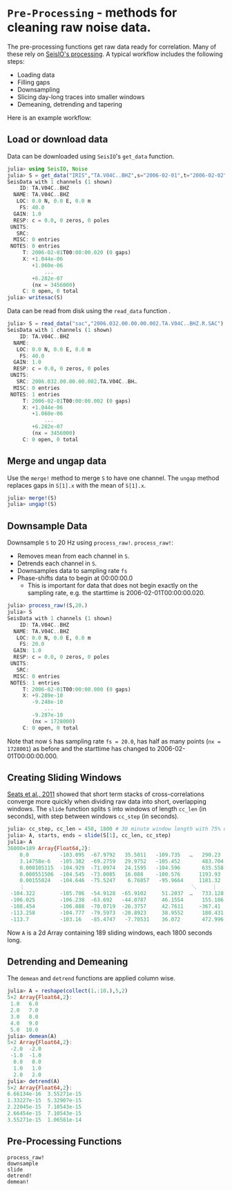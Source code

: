 # `Pre-Processing` - methods for cleaning raw noise data.

The pre-processing functions get raw data ready for correlation. Many of these
rely on [SeisIO's processing](https://seisio.readthedocs.io/en/latest/src/Processing/processing.html). A typical workflow includes the following steps:

- Loading data
- Filling gaps
- Downsampling
- Slicing day-long traces into smaller windows
- Demeaning, detrending and tapering

Here is an example workflow:

## Load or download data

Data can be downloaded using `SeisIO`'s `get_data` function.

```julia
julia> using SeisIO, Noise
julia> S = get_data("IRIS","TA.V04C..BHZ",s="2006-02-01",t="2006-02-02")
SeisData with 1 channels (1 shown)
    ID: TA.V04C..BHZ                       
  NAME: TA.V04C..BHZ                       
   LOC: 0.0 N, 0.0 E, 0.0 m                
    FS: 40.0                               
  GAIN: 1.0                                
  RESP: c = 0.0, 0 zeros, 0 poles          
 UNITS:                                    
   SRC:                                    
  MISC: 0 entries                          
 NOTES: 0 entries                          
     T: 2006-02-01T00:00:00.020 (0 gaps)   
     X: +1.044e-06                         
        +1.060e-06                         
            ...                            
        +6.282e-07                         
        (nx = 3456000)                     
     C: 0 open, 0 total
julia> writesac(S)
```

Data can be read from disk using the `read_data` function .

```julia
julia> S = read_data("sac","2006.032.00.00.00.002.TA.V04C..BHZ.R.SAC")
SeisData with 1 channels (1 shown)
    ID: TA.V04C..BHZ                       
  NAME:                                    
   LOC: 0.0 N, 0.0 E, 0.0 m                
    FS: 40.0                               
  GAIN: 1.0                                
  RESP: c = 0.0, 0 zeros, 0 poles          
 UNITS:                                    
   SRC: 2006.032.00.00.00.002.TA.V04C..BH…
  MISC: 0 entries                          
 NOTES: 1 entries                          
     T: 2006-02-01T00:00:00.002 (0 gaps)   
     X: +1.044e-06                         
        +1.060e-06                         
            ...                            
        +6.282e-07                         
        (nx = 3456000)                     
     C: 0 open, 0 total
```



## Merge and ungap data
Use the `merge!` method to merge `S` to have one channel. The `ungap` method replaces
gaps in `S[1].x` with the mean of `S[1].x`.

```julia
julia> merge!(S)
julia> ungap!(S)
```

## Downsample Data  
Downsample `S` to 20 Hz using `process_raw!`. `process_raw!`:
- Removes mean from each channel in `S`.
- Detrends each channel in `S`.
- Downsamples data to sampling rate `fs`
- Phase-shifts data to begin at 00:00:00.0
    - This is important for data that does not begin exactly on the sampling rate, e.g. the starttime is 2006-02-01T00:00:00.020.  

```julia
julia> process_raw!(S,20.)
julia> S
SeisData with 1 channels (1 shown)
    ID: TA.V04C..BHZ                       
  NAME: TA.V04C..BHZ                       
   LOC: 0.0 N, 0.0 E, 0.0 m                
    FS: 20.0                               
  GAIN: 1.0                                
  RESP: c = 0.0, 0 zeros, 0 poles          
 UNITS:                                    
   SRC:                                    
  MISC: 0 entries                          
 NOTES: 1 entries                          
     T: 2006-02-01T00:00:00.000 (0 gaps)   
     X: +9.289e-10                         
        -9.248e-10                         
            ...                            
        -9.287e-10                         
        (nx = 1728000)                     
     C: 0 open, 0 total
```

Note that now `S` has sampling rate `fs = 20.0`, has half as many points (`nx = 1728001`) as before and the starttime has changed to 2006-02-01T00:00:00.000.

## Creating Sliding Windows
[Seats et al., 2011](https://onlinelibrary.wiley.com/doi/full/10.1111/j.1365-246X.2011.05263.x) showed that short term stacks of cross-correlations converge more quickly when dividing raw data into short, overlapping windows. The `slide` function splits `S` into windows of length `cc_len` (in seconds), with step between windows `cc_step` (in seconds).

```julia
julia> cc_step, cc_len = 450, 1800 # 30 minute window length with 75% overlap
julia> A, starts, ends = slide(S[1], cc_len, cc_step)
julia> A
36000×189 Array{Float64,2}:
    0.0          -103.095  -67.9792   35.5011   -109.735   …   290.23     18.2172    2827.49    -8198.7      
    3.14758e-6   -105.382  -69.2759   29.9752   -105.452       483.704    80.7089   -2596.52    -9547.97     
    0.000105115  -104.929  -71.0974   24.1595   -104.596       635.558     9.51002  -1728.5     -7885.31     
    0.000551506  -104.545  -73.0085   16.088    -100.576      1193.93     30.3235   -4105.61    -3688.67     
    0.00155024   -104.646  -75.5247    6.76857   -95.9664     1181.32    -13.5895    1410.62      -65.8756   
    ⋮                                                      ⋱     ⋮                                           
 -104.322        -105.706  -54.9128  -65.9102     51.2037  …   733.128  -422.694      -76.919      -5.99003  
 -106.025        -106.238  -63.692   -44.0787     46.1554      155.186  -378.362      -63.3664     -1.61041  
 -108.454        -106.888  -70.0719  -26.3757     42.7611     -367.41   -310.284     -142.125       0.503033
 -113.258        -104.777  -79.5973  -20.8923     38.9552      180.431  -272.636     -137.636       0.167523
 -113.7          -103.16   -85.4747   -7.70531    36.072       472.996  -293.358      -74.2375     -0.0133164
```
Now `A` is a 2d Array containing 189 sliding windows, each 1800 seconds long.

## Detrending and Demeaning

The `demean` and `detrend` functions are applied column wise.

```julia
julia> A = reshape(collect(1.:10.),5,2)
5×2 Array{Float64,2}:
 1.0   6.0
 2.0   7.0
 3.0   8.0
 4.0   9.0
 5.0  10.0
julia> demean(A)
5×2 Array{Float64,2}:
 -2.0  -2.0
 -1.0  -1.0
  0.0   0.0
  1.0   1.0
  2.0   2.0
julia> detrend(A)
5×2 Array{Float64,2}:
6.66134e-16  3.55271e-15
1.33227e-15  5.32907e-15
2.22045e-15  7.10543e-15
2.66454e-15  7.10543e-15
3.55271e-15  1.06581e-14
```

## Pre-Processing Functions

```@docs
process_raw!
downsample
slide
detrend!
demean!
```
